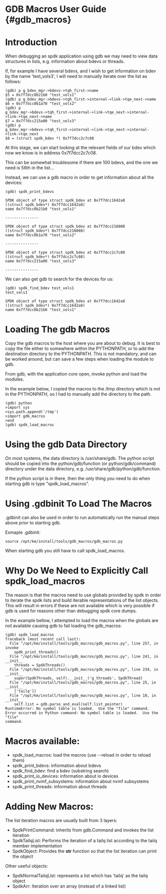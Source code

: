 # GDB Macros User Guide {#gdb_macros}

# Introduction

When debugging an spdk application using gdb we may need to view data structures
in lists, e.g. information about bdevs or threads.

If, for example I have several bdevs, and I wish to get information on bdev by
the name 'test_vols3', I will need to manually iterate over the list as follows:

~~~{.sh}
(gdb) p g_bdev_mgr->bdevs->tqh_first->name
$5 = 0x7f7dcc0b21b0 "test_vols1"
(gdb) p g_bdev_mgr->bdevs->tqh_first->internal->link->tqe_next->name
$6 = 0x7f7dcc0b1a70 "test_vols2"
(gdb) p
g_bdev_mgr->bdevs->tqh_first->internal->link->tqe_next->internal->link->tqe_next->name
$7 = 0x7f7dcc215a00 "test_vols3"
(gdb) p
g_bdev_mgr->bdevs->tqh_first->internal->link->tqe_next->internal->link->tqe_next
$8 = (struct spdk_bdev *) 0x7f7dcc2c7c08
~~~

At this stage, we can start looking at the relevant fields of our bdev which now
we know is in address 0x7f7dcc2c7c08.

This can be somewhat troublesome if there are 100 bdevs, and the one we need is
56th in the list...

Instead, we can use a gdb macro in order to get information about all the
devices:

~~~{.sh}
(gdb) spdk_print_bdevs

SPDK object of type struct spdk_bdev at 0x7f7dcc1642a8
((struct spdk_bdev*) 0x7f7dcc1642a8)
name 0x7f7dcc0b21b0 "test_vols1"

---------------

SPDK object of type struct spdk_bdev at 0x7f7dcc216008
((struct spdk_bdev*) 0x7f7dcc216008)
name 0x7f7dcc0b1a70 "test_vols2"

---------------

SPDK object of type struct spdk_bdev at 0x7f7dcc2c7c08
((struct spdk_bdev*) 0x7f7dcc2c7c08)
name 0x7f7dcc215a00 "test_vols3"

---------------
~~~

We can also get gdb to search for the devices for us:

~~~{.sh}
(gdb) spdk_find_bdev test_vols1
test_vols1

SPDK object of type struct spdk_bdev at 0x7f7dcc1642a8
((struct spdk_bdev*) 0x7f7dcc1642a8)
name 0x7f7dcc0b21b0 "test_vols1"
~~~

# Loading The gdb Macros

Copy the gdb macros to the host where you are about to debug.
It is best to copy the file either to somewhere within the PYTHONPATH, or to add
the destination directory to the PYTHONPATH. This is not mandatory, and can be
worked around, but can save a few steps when loading the module to gdb.

From gdb, with the application core open, invoke python and load the modules.

In the example below, I copied the macros to the /tmp directory which is not in
the PYTHONPATH, so I had to manually add the directory to the path.

~~~{.sh}
(gdb) python
>import sys
>sys.path.append('/tmp')
>import gdb_macros
>end
(gdb) spdk_load_macros
~~~

# Using the gdb Data Directory

On most systems, the data directory is /usr/share/gdb. The python script should
be copied into the python/gdb/function (or python/gdb/command) directory under
the data directory, e.g. /usr/share/gdb/python/gdb/function.

If the python script is in there, then the only thing you need to do when
starting gdb is type "spdk_load_macros".

# Using .gdbinit To Load The Macros

.gdbinit can also be used in order to run automatically run the manual steps
above prior to starting gdb.

Exmaple .gdbinit:

~~~{.sh}
source /opt/km/install/tools/gdb_macros/gdb_macros.py
~~~

When starting gdb you still have to call spdk_load_macros.

# Why Do We Need to Explicitly Call spdk_load_macros

The reason is that the macros need to use globals provided by spdk in order to
iterate the spdk lists and build iterable representations of the list objects.
This will result in errors if these are not available which is very possible if
gdb is used for reasons other than debugging spdk core dumps.

In the example bellow, I attempted to load the macros when the globals are not
available causing gdb to fail loading the gdb_macros:

~~~{.sh}
(gdb) spdk_load_macros
Traceback (most recent call last):
  File "/opt/km/install/tools/gdb_macros/gdb_macros.py", line 257, in invoke
    spdk_print_threads()
  File "/opt/km/install/tools/gdb_macros/gdb_macros.py", line 241, in __init__
    threads = SpdkThreads()
  File "/opt/km/install/tools/gdb_macros/gdb_macros.py", line 234, in __init__
    super(SpdkThreads, self).__init__('g_threads', SpdkThread)
  File "/opt/km/install/tools/gdb_macros/gdb_macros.py", line 25, in __init__
    ['tailq'])
  File "/opt/km/install/tools/gdb_macros/gdb_macros.py", line 10, in __init__
    self.list = gdb.parse_and_eval(self.list_pointer)
RuntimeError: No symbol table is loaded.  Use the "file" command.
Error occurred in Python command: No symbol table is loaded.  Use the "file"
command.
~~~

# Macros available:

- spdk_load_macros: load the macros (use --reload in order to reload them)
- spdk_print_bdevs: information about bdevs
- spdk_find_bdev: find a bdev (substring search)
- spdk_print_io_devices: information about io devices
- spdk_print_nvmf_subsystems: information about nvmf subsystems
- spdk_print_threads: information about threads

# Adding New Macros:

The list iteration macros are usually built from 3 layers:

- SpdkPrintCommand: inherits from gdb.Command and invokes the list iteration
- SpdkTailqList: Performs the iteration of a tailq list according to the tailq
  member implementation
- SpdkObject: Provides the __str__ function so that the list iteration can print
  the object

Other useful objects:

- SpdkNormalTailqList: represents a list which has 'tailq' as the tailq object
- SpdkArr: Iteration over an array (instead of a linked list)
